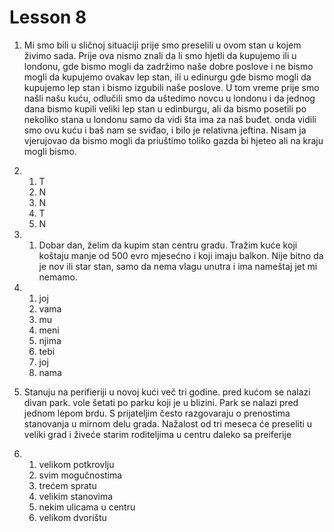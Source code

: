 # Lesson 8

1. Mi smo bili u sličnoj situaciji prije smo preselili u ovom stan u kojem živimo sada. Prije ova nismo znali da li smo hjetli da kupujemo ili u londonu, gde bismo mogli da zadržimo naše dobre poslove i ne bismo mogli da kupujemo ovakav lep stan, ili u edinurgu gde bismo mogli da kupujemo lep stan i bismo izgubili naše poslove. U tom vreme prije smo našli našu kuću, odlučili smo da uštedimo novcu u londonu i da jednog dana bismo kupili veliki lep stan u edinburgu, ali da bismo posetili po nekoliko stana u londonu samo da vidi šta ima za naš buđet. onda vidili smo ovu kuću i baš nam se sviđao, i bilo je relativna jeftina. Nisam ja vjerujovao da bismo mogli da priuštimo toliko gazda bi hjeteo ali na kraju mogli bismo. 

1. 
    1. T
    1. N
    1. N
    1. T
    1. N
1. 
    1. Dobar dan, želim da kupim stan centru gradu. Tražim kuće koji koštaju manje od 500 evro mjesećno i koji imaju balkon. Nije bitno da je nov ili star stan, samo da nema vlagu unutra i ima nameštaj jet mi nemamo.
1.
    1. joj
    1. vama
    1. mu
    1. meni
    1. njima
    1. tebi
    1. joj
    1. nama
1. Stanuju na perifieriji u novoj kući več tri godine. pred kućom se nalazi divan park. vole šetati po parku koji je u blizini. Park se nalazi pred jednom lepom brdu. S prijateljim često razgovaraju o prenostima stanovanja u mirnom delu grada. Nažalost od tri meseca će preseliti u veliki grad i živeće starim roditeljima u centru daleko sa preiferije
1. 
    1. velikom potkrovlju
    1. svim mogučnostima
    1. trećem spratu
    1. velikim stanovima
    1. nekim ulicama u centru 
    1. velikom dvorištu
    